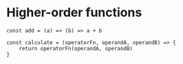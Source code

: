 # Higher-order functions

```tsx {all|1|3-5}
const add = (a) => (b) => a + b

const calculate = (operatorFn, operandA, operandB) => {
    return operatorFn(operandA, operandB)
}
```
